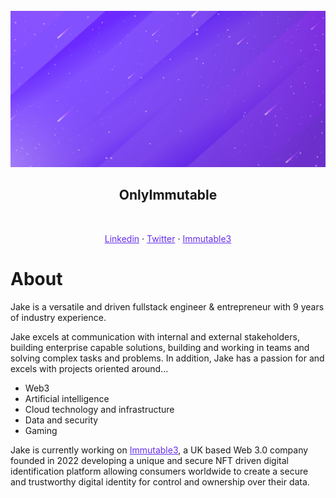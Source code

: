 <div id="top"></div>

<br />
<div align="center">
  <a href="https://github.com/onlyimmutable">
    <img src="https://raw.githubusercontent.com/OnlyImmutable/OnlyImmutable/master/assets/header.jpg" alt="Header" width="1920" height="250">
  </a>

<h2 align="center">OnlyImmutable</h2>
  <br/>
  <p align="center">
    <a href="https://www.linkedin.com/in/onlyimmutable/" target="_blank" style="color: #672FED">Linkedin</a>
    ·
    <a href="https://www.twitter.com/onlyimmutable/" target="_blank" style="color: #672FED">Twitter</a>
    ·
    <a href="https://www.immutable3.com/" target="_blank" style="color: #672FED">Immutable3</a>
  </p>
</div>

# **About**
Jake is a versatile and driven fullstack engineer & entrepreneur with 9 years of industry experience. 

Jake excels at communication with internal and external stakeholders, building enterprise capable solutions, building and working in teams and solving complex tasks and problems.  In addition, Jake has a passion for and excels with projects oriented around...

- Web3
- Artificial intelligence 
- Cloud technology and infrastructure
- Data and security
- Gaming

Jake is currently working on <a href="https://www.immutable3.com/" target="_blank" style="color: #672FED">Immutable3</a>, a UK based Web 3.0 company founded in 2022 developing a unique and secure NFT driven digital identification platform allowing consumers worldwide to create a secure and trustworthy digital identity for control and ownership over their data.


